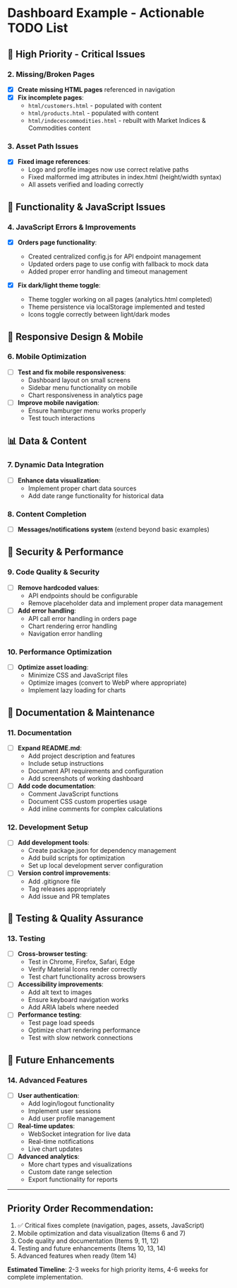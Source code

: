 # Dashboard Example - Actionable TODO List

## 🚨 High Priority - Critical Issues

### 2. Missing/Broken Pages
- [x] **Create missing HTML pages** referenced in navigation
- [x] **Fix incomplete pages**:
  - `html/customers.html` - populated with content
  - `html/products.html` - populated with content
  - `html/indecescommodities.html` - rebuilt with Market Indices & Commodities content

### 3. Asset Path Issues
- [x] **Fixed image references**:
  - Logo and profile images now use correct relative paths
  - Fixed malformed img attributes in index.html (height/width syntax)
  - All assets verified and loading correctly

## 🔧 Functionality & JavaScript Issues

### 4. JavaScript Errors & Improvements
- [x] **Orders page functionality**:
  - Created centralized config.js for API endpoint management
  - Updated orders page to use config with fallback to mock data
  - Added proper error handling and timeout management

- [x] **Fix dark/light theme toggle**:
  - Theme toggler working on all pages (analytics.html completed)
  - Theme persistence via localStorage implemented and tested
  - Icons toggle correctly between light/dark modes

## 📱 Responsive Design & Mobile
### 6. Mobile Optimization
- [ ] **Test and fix mobile responsiveness**:
  - Dashboard layout on small screens
  - Sidebar menu functionality on mobile
  - Chart responsiveness in analytics page
- [ ] **Improve mobile navigation**:
  - Ensure hamburger menu works properly
  - Test touch interactions

## 📊 Data & Content
### 7. Dynamic Data Integration
- [ ] **Enhance data visualization**:
  - Implement proper chart data sources
  - Add date range functionality for historical data

### 8. Content Completion
- [ ] **Messages/notifications system** (extend beyond basic examples)

## 🔐 Security & Performance
### 9. Code Quality & Security
- [ ] **Remove hardcoded values**:
  - API endpoints should be configurable
  - Remove placeholder data and implement proper data management
- [ ] **Add error handling**:
  - API call error handling in orders page
  - Chart rendering error handling
  - Navigation error handling

### 10. Performance Optimization
- [ ] **Optimize asset loading**:
  - Minimize CSS and JavaScript files
  - Optimize images (convert to WebP where appropriate)
  - Implement lazy loading for charts

## 📝 Documentation & Maintenance
### 11. Documentation
- [ ] **Expand README.md**:
  - Add project description and features
  - Include setup instructions
  - Document API requirements and configuration
  - Add screenshots of working dashboard
- [ ] **Add code documentation**:
  - Comment JavaScript functions
  - Document CSS custom properties usage
  - Add inline comments for complex calculations

### 12. Development Setup
- [ ] **Add development tools**:
  - Create package.json for dependency management
  - Add build scripts for optimization
  - Set up local development server configuration
- [ ] **Version control improvements**:
  - Add .gitignore file
  - Tag releases appropriately
  - Add issue and PR templates

## 🧪 Testing & Quality Assurance
### 13. Testing
- [ ] **Cross-browser testing**:
  - Test in Chrome, Firefox, Safari, Edge
  - Verify Material Icons render correctly
  - Test chart functionality across browsers
- [ ] **Accessibility improvements**:
  - Add alt text to images
  - Ensure keyboard navigation works
  - Add ARIA labels where needed
- [ ] **Performance testing**:
  - Test page load speeds
  - Optimize chart rendering performance
  - Test with slow network connections

## 🚀 Future Enhancements
### 14. Advanced Features
- [ ] **User authentication**:
  - Add login/logout functionality
  - Implement user sessions
  - Add user profile management
- [ ] **Real-time updates**:
  - WebSocket integration for live data
  - Real-time notifications
  - Live chart updates
- [ ] **Advanced analytics**:
  - More chart types and visualizations
  - Custom date range selection
  - Export functionality for reports

---

## Priority Order Recommendation:
1. ✅ Critical fixes complete (navigation, pages, assets, JavaScript)
2. Mobile optimization and data visualization (Items 6 and 7)
3. Code quality and documentation (Items 9, 11, 12)
4. Testing and future enhancements (Items 10, 13, 14)
5. Advanced features when ready (Item 14)

**Estimated Timeline**: 2-3 weeks for high priority items, 4-6 weeks for complete implementation.